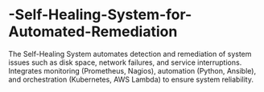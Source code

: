 # -Self-Healing-System-for-Automated-Remediation
 The Self-Healing System automates detection and remediation of system issues such as disk space, network
 failures, and service interruptions. Integrates monitoring (Prometheus, Nagios), automation (Python,
 Ansible), and orchestration (Kubernetes, AWS Lambda) to ensure system reliability.
